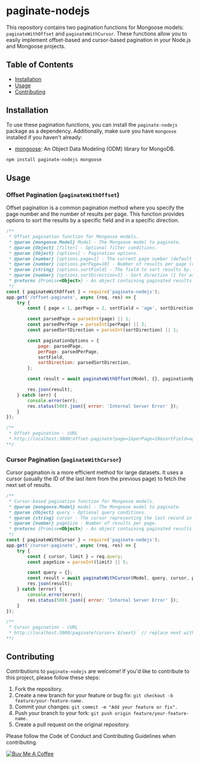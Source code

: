 # paginate-nodejs

This repository contains two pagination functions for Mongoose models: `paginateWithOffset` and `paginateWithCursor`. These functions allow you to easily implement offset-based and cursor-based pagination in your Node.js and Mongoose projects.

## Table of Contents
- [Installation](#installation)
- [Usage](#usage)
- [Contributing](#contributing)


## Installation

To use these pagination functions, you can install the `paginate-nodejs` package as a dependency. Additionally, make sure you have `mongoose` installed if you haven't already:

- [mongoose](https://www.npmjs.com/package/mongoose): An Object Data Modeling (ODM) library for MongoDB.

```bash
npm install paginate-nodejs mongoose 
```

## Usage
### Offset Pagination (`paginateWithOffset`)
Offset pagination is a common pagination method where you specify the page number and the number of results per page. This function provides options to sort the results by a specific field and in a specific direction.
```javascript
/**
 * Offset pagination function for Mongoose models.
 * @param {mongoose.Model} Model - The Mongoose model to paginate.
 * @param {Object} [filter] - Optional filter conditions.
 * @param {Object} [options] - Pagination options.
 * @param {number} [options.page=1] - The current page number (default is 1).
 * @param {number} [options.perPage=10] - Number of results per page (default is 10).
 * @param {string} [options.sortField] - The field to sort results by.
 * @param {number} [options.sortDirection=1] - Sort direction (1 for ascending, -1 for descending).
 * @returns {Promise<Object>} - An object containing paginated results and metadata.
 */
const { paginateWithOffset } = require('paginate-nodejs');
app.get('/offset-paginate', async (req, res) => {
    try {
        const { page = 1, perPage = 2, sortField = 'age', sortDirection = 1 } = req.query;

        const parsedPage = parseInt(page) || 1;
        const parsedPerPage = parseInt(perPage) || 2;
        const parsedSortDirection = parseInt(sortDirection) || 1;

        const paginationOptions = {
            page: parsedPage,
            perPage: parsedPerPage,
            sortField,
            sortDirection: parsedSortDirection,
        };

        const result = await paginateWithOffset(Model, {}, paginationOptions);

        res.json(result);
    } catch (err) {
        console.error(err);
        res.status(500).json({ error: 'Internal Server Error' });
    }
});

/**
 * Offset pagination - cURL
 * http://localhost:3000/offset-paginate?page=1&perPage=10&sortField=age&sortDirection=1
**/
```

### Cursor Pagination (`paginateWithCursor`)
Cursor pagination is a more efficient method for large datasets. It uses a cursor (usually the ID of the last item from the previous page) to fetch the next set of results.
```javascript
/**
 * Cursor-based pagination function for Mongoose models.
 * @param {mongoose.Model} model - The Mongoose model to paginate.
 * @param {Object} query - Optional query conditions.
 * @param {string} cursor - The cursor representing the last record in the previous page.
 * @param {number} pageSize - Number of results per page.
 * @returns {Promise<Object>} - An object containing paginated results and metadata.
 */
const { paginateWithCursor } = require('paginate-nodejs');
app.get('/cursor-paginate', async (req, res) => {
    try {
        const { cursor, limit } = req.query;
        const pageSize = parseInt(limit) || 5;

        const query = {};
        const result = await paginateWithCursor(Model, query, cursor, pageSize);
        res.json(result);
    } catch (error) {
        console.error(error);
        res.status(500).json({ error: 'Internal Server Error' });
    }
});

/**
 * Cursor pagination - cURL
 * http://localhost:3000/paginate?cursor=`${next}` // replace next with value of the next in response
**/
```

## Contributing
Contributions to `paginate-nodejs` are welcome! If you'd like to contribute to this project, please follow these steps:
1. Fork the repository.
2. Create a new branch for your feature or bug fix: `git checkout -b feature/your-feature-name.`
3. Commit your changes: `git commit -m "Add your feature or fix".`
4. Push your branch to your fork: `git push origin feature/your-feature-name.`
5. Create a pull request on the original repository.

Please follow the Code of Conduct and Contributing Guidelines when contributing.

[![Buy Me A Coffee](https://cdn.buymeacoffee.com/buttons/v2/default-yellow.png)](https://www.buymeacoffee.com/ishangawali02)


